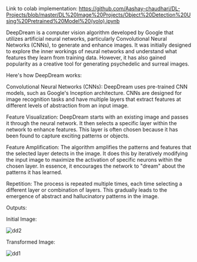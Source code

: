 Link to colab implementation: https://github.com/Aashay-chaudhari/DL-Projects/blob/master/DL%20Image%20Projects/Object%20Detection%20Using%20Pretrained%20Model%20(yolo).ipynb

DeepDream is a computer vision algorithm developed by Google that utilizes artificial neural networks, particularly Convolutional Neural Networks (CNNs), to generate and enhance images. It was initially designed to explore the inner workings of neural networks and understand what features they learn from training data. However, it has also gained popularity as a creative tool for generating psychedelic and surreal images.

Here's how DeepDream works:

Convolutional Neural Networks (CNNs): DeepDream uses pre-trained CNN models, such as Google's Inception architecture. CNNs are designed for image recognition tasks and have multiple layers that extract features at different levels of abstraction from an input image.

Feature Visualization: DeepDream starts with an existing image and passes it through the neural network. It then selects a specific layer within the network to enhance features. This layer is often chosen because it has been found to capture exciting patterns or objects.

Feature Amplification: The algorithm amplifies the patterns and features that the selected layer detects in the image. It does this by iteratively modifying the input image to maximize the activation of specific neurons within the chosen layer. In essence, it encourages the network to "dream" about the patterns it has learned.

Repetition: The process is repeated multiple times, each time selecting a different layer or combination of layers. This gradually leads to the emergence of abstract and hallucinatory patterns in the image.

Outputs: 

Initial Image:

![dd2](https://github.com/Aashay-chaudhari/resume_projects/assets/93089131/6cc99552-70af-4c60-872b-fd9d9a335452)

Transformed Image: 

![dd1](https://github.com/Aashay-chaudhari/resume_projects/assets/93089131/fbe23289-61a2-4be6-b4b6-9d2341968178)
